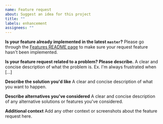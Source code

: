 ```yaml
---
name: Feature request
about: Suggest an idea for this project
title: ""
labels: enhancement
assignees: ""
---
```


**Is your feature already implemented in the latest `master`?**
Please go through the [Features README page](https://github.com/aome510/spotify-player?tab=readme-ov-file#features) to make sure your request feature hasn't been implemented.

**Is your feature request related to a problem? Please describe.**
A clear and concise description of what the problem is. Ex. I'm always frustrated when [...]

**Describe the solution you'd like**
A clear and concise description of what you want to happen.

**Describe alternatives you've considered**
A clear and concise description of any alternative solutions or features you've considered.

**Additional context**
Add any other context or screenshots about the feature request here.
